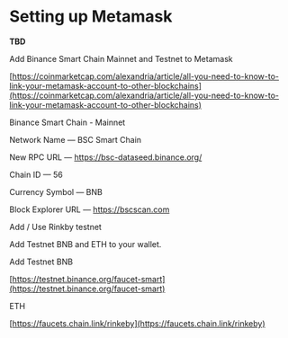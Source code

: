# Setting up Metamask

**TBD**

Add Binance Smart Chain Mainnet and Testnet to Metamask

[https://coinmarketcap.com/alexandria/article/all-you-need-to-know-to-link-your-metamask-account-to-other-blockchains](https://coinmarketcap.com/alexandria/article/all-you-need-to-know-to-link-your-metamask-account-to-other-blockchains)

&#x20;

Binance Smart Chain - Mainnet

Network Name — BSC Smart Chain

New RPC URL — https://bsc-dataseed.binance.org/

Chain ID — 56

Currency Symbol — BNB

Block Explorer URL — https://bscscan.com



Add / Use Rinkby testnet



Add Testnet BNB and ETH to your wallet.



Add Testnet BNB

[https://testnet.binance.org/faucet-smart](https://testnet.binance.org/faucet-smart)

&#x20;

ETH

[https://faucets.chain.link/rinkeby](https://faucets.chain.link/rinkeby)

